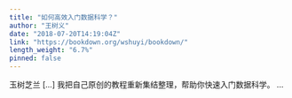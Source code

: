```yaml
---
title: "如何高效入门数据科学？"
author: "王树义"
date: "2018-07-20T14:19:04Z"
link: "https://bookdown.org/wshuyi/bookdown/"
length_weight: "6.7%"
pinned: false
---
```


玉树芝兰 [...] 我把自己原创的教程重新集结整理，帮助你快速入门数据科学。 ...
